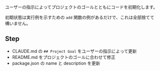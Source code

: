 ユーザーの指示によってプロジェクトのゴールとともにコードを初期化します。

初期状態は実行例を示すための `add` 関数の例があるだけで、これは全部捨てて構いません。

## Step

- CLAUDE.md の `## Project Goal` をユーザーの指示によって更新
- README.md をプロジェクトのゴールに合わせて修正
- package.json の name と description を更新
